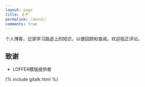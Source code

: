 ```yaml
---
layout: page
title: 关于
permalink: /about/
comments: true
---
```


个人博客，记录学习路途上的知识，以便回顾和查阅。欢迎指正评论。


## 致谢
* LOFFER模版提供者


{% include gitalk.html %}


